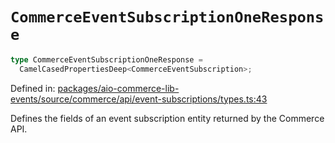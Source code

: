 # `CommerceEventSubscriptionOneResponse`

```ts
type CommerceEventSubscriptionOneResponse =
  CamelCasedPropertiesDeep<CommerceEventSubscription>;
```

Defined in: [packages/aio-commerce-lib-events/source/commerce/api/event-subscriptions/types.ts:43](https://github.com/adobe/aio-commerce-sdk/blob/db09d0de34ee085849efca6e0213ea525d0165dc/packages/aio-commerce-lib-events/source/commerce/api/event-subscriptions/types.ts#L43)

Defines the fields of an event subscription entity returned by the Commerce API.
